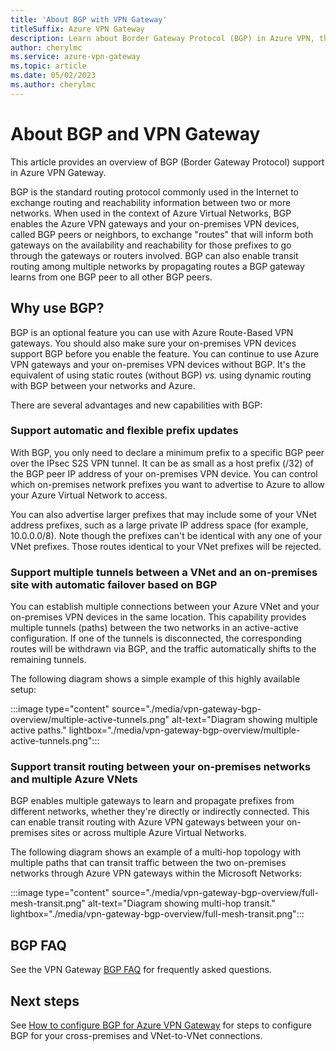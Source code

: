 ```yaml
---
title: 'About BGP with VPN Gateway'
titleSuffix: Azure VPN Gateway
description: Learn about Border Gateway Protocol (BGP) in Azure VPN, the standard internet protocol to exchange routing and reachability information between networks.
author: cherylmc
ms.service: azure-vpn-gateway
ms.topic: article
ms.date: 05/02/2023
ms.author: cherylmc
---
```

# About BGP and VPN Gateway

This article provides an overview of BGP (Border Gateway Protocol) support in Azure VPN Gateway.

BGP is the standard routing protocol commonly used in the Internet to exchange routing and reachability information between two or more networks. When used in the context of Azure Virtual Networks, BGP enables the Azure VPN gateways and your on-premises VPN devices, called BGP peers or neighbors, to exchange "routes" that will inform both gateways on the availability and reachability for those prefixes to go through the gateways or routers involved. BGP can also enable transit routing among multiple networks by propagating routes a BGP gateway learns from one BGP peer to all other BGP peers.

## <a name="why"></a>Why use BGP?

BGP is an optional feature you can use with Azure Route-Based VPN gateways. You should also make sure your on-premises VPN devices support BGP before you enable the feature. You can continue to use Azure VPN gateways and your on-premises VPN devices without BGP. It's the equivalent of using static routes (without BGP) *vs.* using dynamic routing with BGP between your networks and Azure.

There are several advantages and new capabilities with BGP:

### <a name="prefix"></a>Support automatic and flexible prefix updates

With BGP, you only need to declare a minimum prefix to a specific BGP peer over the IPsec S2S VPN tunnel. It can be as small as a host prefix (/32) of the BGP peer IP address of your on-premises VPN device. You can control which on-premises network prefixes you want to advertise to Azure to allow your Azure Virtual Network to access.

You can also advertise larger prefixes that may include some of your VNet address prefixes, such as a large private IP address space (for example, 10.0.0.0/8). Note though the prefixes can't be identical with any one of your VNet prefixes. Those routes identical to your VNet prefixes will be rejected.

### <a name="multitunnel"></a>Support multiple tunnels between a VNet and an on-premises site with automatic failover based on BGP

You can establish multiple connections between your Azure VNet and your on-premises VPN devices in the same location. This capability provides multiple tunnels (paths) between the two networks in an active-active configuration. If one of the tunnels is disconnected, the corresponding routes will be withdrawn via BGP, and the traffic automatically shifts to the remaining tunnels.

The following diagram shows a simple example of this highly available setup:

:::image type="content" source="./media/vpn-gateway-bgp-overview/multiple-active-tunnels.png" alt-text="Diagram showing multiple active paths." lightbox="./media/vpn-gateway-bgp-overview/multiple-active-tunnels.png":::

### <a name="transitrouting"></a>Support transit routing between your on-premises networks and multiple Azure VNets

BGP enables multiple gateways to learn and propagate prefixes from different networks, whether they're directly or indirectly connected. This can enable transit routing with Azure VPN gateways between your on-premises sites or across multiple Azure Virtual Networks.

The following diagram shows an example of a multi-hop topology with multiple paths that can transit traffic between the two on-premises networks through Azure VPN gateways within the Microsoft Networks:

:::image type="content" source="./media/vpn-gateway-bgp-overview/full-mesh-transit.png" alt-text="Diagram showing multi-hop transit." lightbox="./media/vpn-gateway-bgp-overview/full-mesh-transit.png":::

## <a name="faq"></a>BGP FAQ

See the VPN Gateway [BGP FAQ](vpn-gateway-vpn-faq.md#bgp) for frequently asked questions.

## Next steps

See [How to configure BGP for Azure VPN Gateway](bgp-howto.md) for steps to configure BGP for your cross-premises and VNet-to-VNet connections.